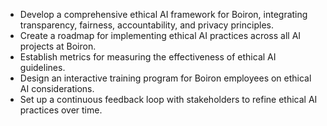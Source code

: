 - Develop a comprehensive ethical AI framework for Boiron, integrating transparency, fairness, accountability, and privacy principles.
- Create a roadmap for implementing ethical AI practices across all AI projects at Boiron.
- Establish metrics for measuring the effectiveness of ethical AI guidelines.
- Design an interactive training program for Boiron employees on ethical AI considerations.
- Set up a continuous feedback loop with stakeholders to refine ethical AI practices over time.